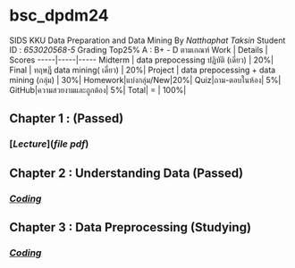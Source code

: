 # bsc_dpdm24
SIDS KKU Data Preparation and Data Mining 
By *Natthaphat Taksin* Student ID : *653020568-5*
Grading Top25% A : B+ - D ตามเกณฑ์
Work | Details | Scores
-----|-----|-----
Midterm | data prepocessing ปฏิบัติ (เดี่ยว) | 20%|
Final | ทฤษฎี data mining( เดี่ยว) | 20%|
Project | data prepocessing + data mining (กลุ่ม) | 30%|
Homework|แบ่งกลุ่ม/New|20%|
Quiz|ถาม-ตอบในห้อง| 5%|
GitHub|ความสวยงามและถูกต้อง| 5%|
 Total| = | 100%|

## Chapter 1 : (Passed)
 ### [*Lecture*](*file pdf*)
## Chapter 2 : Understanding Data (Passed)
 ### [*Coding*](https://colab.research.google.com/drive/1iO-Nj-KTv-lbIfiFPepiZDDBq4VaaRgM)
## Chapter 3 : Data Preprocessing (Studying)
 ### [*Coding*](https://colab.research.google.com/drive/1xKA-QKOmPl04CKscdAjx5lWE9G2vvyfn#scrollTo=VwF-YDT8B02x&uniqifier=3)
